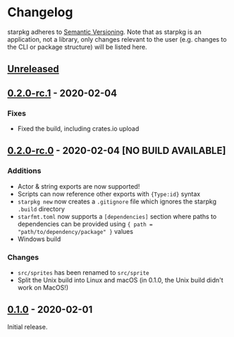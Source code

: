 # Changelog

starpkg adheres to [Semantic Versioning](https://semver.org/spec/v2.0.0.html). Note that as starpkg is an application, not a library, only changes relevant to the user (e.g. changes to the CLI or package structure) will be listed here.

## [Unreleased]

## [0.2.0-rc.1] - 2020-02-04
### Fixes
- Fixed the build, including crates.io upload

## [0.2.0-rc.0] - 2020-02-04 [NO BUILD AVAILABLE]
### Additions
- Actor & string exports are now supported!
- Scripts can now reference other exports with `{Type:id}` syntax
- `starpkg new` now creates a `.gitignore` file which ignores the starpkg `.build` directory
- `starfmt.toml` now supports a `[dependencies]` section where paths to dependencies can be provided using `{ path = "path/to/dependency/package" }` values
- Windows build

### Changes
- `src/sprites` has been renamed to `src/sprite`
- Split the Unix build into Linux and macOS (in 0.1.0, the Unix build didn't work on MacOS!)

## [0.1.0] - 2020-02-01
Initial release.

[Unreleased]: https://github.com/nanaian/starpkg/compare/v0.2.0-rc.1...HEAD
[0.2.0-rc.1]: https://github.com/nanaian/starpkg/compare/v0.2.0-rc.0...v0.2.0-rc.1
[0.2.0-rc.0]: https://github.com/nanaian/starpkg/compare/v0.1.0...v0.2.0-rc.0
[0.1.0]: https://github.com/nanaian/starpkg/releases/tag/v0.1.0

